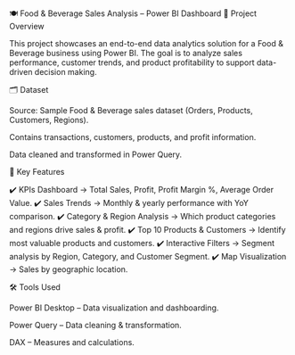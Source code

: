 🍽️ Food & Beverage Sales Analysis – Power BI Dashboard
📌 Project Overview

This project showcases an end-to-end data analytics solution for a Food & Beverage business using Power BI.
The goal is to analyze sales performance, customer trends, and product profitability to support data-driven decision making.

🗂️ Dataset

Source: Sample Food & Beverage sales dataset (Orders, Products, Customers, Regions).

Contains transactions, customers, products, and profit information.

Data cleaned and transformed in Power Query.

🔑 Key Features

✔️ KPIs Dashboard → Total Sales, Profit, Profit Margin %, Average Order Value.
✔️ Sales Trends → Monthly & yearly performance with YoY comparison.
✔️ Category & Region Analysis → Which product categories and regions drive sales & profit.
✔️ Top 10 Products & Customers → Identify most valuable products and customers.
✔️ Interactive Filters → Segment analysis by Region, Category, and Customer Segment.
✔️ Map Visualization → Sales by geographic location.

🛠️ Tools Used

Power BI Desktop – Data visualization and dashboarding.

Power Query – Data cleaning & transformation.

DAX – Measures and calculations.
